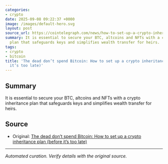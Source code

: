 ```yaml
---
categories:
- crypto
date: 2025-09-08 09:22:37 +0000
image: /images/default-hero.svg
layout: post
source_url: https://cointelegraph.com/news/how-to-set-up-a-crypto-inheritance-plan?utm_source=rss_feed&utm_medium=rss&utm_campaign=rss_partner_inbound
summary: It is essential to secure your BTC, altcoins and NFTs with a crypto inheritance
  plan that safeguards keys and simplifies wealth transfer for heirs.
tags:
- crypto
- bitcoin
title: 'The dead don’t spend Bitcoin: How to set up a crypto inheritance plan (before
  it’s too late)'
---
```


## Summary

It is essential to secure your BTC, altcoins and NFTs with a crypto inheritance plan that safeguards keys and simplifies wealth transfer for heirs.

## Source

- Original: [The dead don’t spend Bitcoin: How to set up a crypto inheritance plan (before it’s too late)](https://cointelegraph.com/news/how-to-set-up-a-crypto-inheritance-plan?utm_source=rss_feed&utm_medium=rss&utm_campaign=rss_partner_inbound)


---

*Automated curation. Verify details with the original source.*